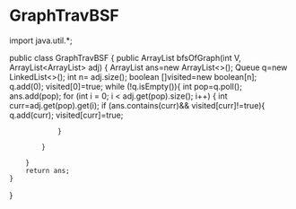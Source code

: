 # GraphTravBSF
import java.util.*;

public class GraphTravBSF {
    public ArrayList<Integer> bfsOfGraph(int V, ArrayList<ArrayList<Integer>> adj) {
        ArrayList<Integer> ans=new ArrayList<>();
        Queue<Integer> q=new LinkedList<>();
        int n= adj.size();
        boolean []visited=new boolean[n];
        q.add(0);
        visited[0]=true;
        while (!q.isEmpty()){
            int pop=q.poll();
            ans.add(pop);
            for (int i = 0; i < adj.get(pop).size(); i++) {
                int curr=adj.get(pop).get(i);
                if (ans.contains(curr)&& visited[curr]!=true){
                    q.add(curr);
                    visited[curr]=true;

                }

            }

        }
        return ans;
    }

}
